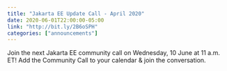 ```yaml
---
title: "Jakarta EE Update Call - April 2020"
date: 2020-06-01T22:00:00-05:00
link: "http://bit.ly/2B6oSPH"
categories: ["announcements"]
---
```


Join the next Jakarta EE community call on Wednesday, 10 June at 11 a.m. ET! Add the Community Call to your calendar & join the conversation.
